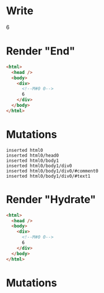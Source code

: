 # Write
  <div><!M#0 0>6</div>


# Render "End"
```html
<html>
  <head />
  <body>
    <div>
      <!--M#0 0-->
      6
    </div>
  </body>
</html>
```

# Mutations
```
inserted html0
inserted html0/head0
inserted html0/body1
inserted html0/body1/div0
inserted html0/body1/div0/#comment0
inserted html0/body1/div0/#text1
```


# Render "Hydrate"
```html
<html>
  <head />
  <body>
    <div>
      <!--M#0 0-->
      6
    </div>
  </body>
</html>
```

# Mutations
```

```